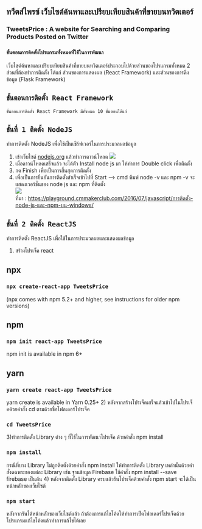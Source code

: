 ## ทวีตส์ไพรซ์ เว็บไซต์ค้นหาและเปรียบเทียบสินค้าที่ขายบนทวิตเตอร์
### TweetsPrice : A website for Searching and Comparing Products Posted on Twitter
### `ขั้นตอนการติดตั้งโปรแกรมทั้งหมดที่ใช้ในการพัฒนา`

เว็บไซต์ค้นหาและเปรียบเทียบสินค้าที่ขายบนทวิตเตอร์ประกอบไปด้วยส่วนของโปรแกรมทั้งหมด 2 ส่วนที่ต้องทำการติดตั้ง ได้แก่ ส่วนของการแสดงผล (React Framework) และส่วนของการดึงข้อมูล (Flask Framework)

## `ขั้นตอนการติดตั้ง React Framework`

    ขั้นตอนการติดตั้ง React Framework มีทั้งหมด 10 ขั้นตอนได้แก่
## `ขั้นที่ 1 ติดตั้ง NodeJS`

ทำการติดตั้ง NodeJS เพื่อใช้เป็นเซิร์ฟเวอร์ในการประมวลผลข้อมูล
1) เข้าเว็บไซด์ [nodejs.org](https://nodejs.org/en/) แล้วทำการดาวน์โหลด
![](https://i2.wp.com/farm8.staticflickr.com/7375/27917766142_0f7f6a5b02_z.jpg?resize=640%2C346&ssl=1)<br>
2) เมื่อดาวน์โหลดเสร็จแล้ว จะได้ตัว Install node js มา ให้ทำการ Double click เพื่อติดตั้ง<br>
3) กด Finish เพื่อเป็นการสิ้นสุดการติดตั้ง<br>
4) เพื่อเป็นการยืนยันการติดตั้งสำเร็จเข้าไปที่ Start –> cmd พิมพ์ node -v และ npm -v จะแสดงเวอร์ชั่นของ node js และ npm ที่ติดตั้ง<br>
![](https://i0.wp.com/farm8.staticflickr.com/7377/27406167804_91c8ab07c6_z.jpg?resize=640%2C339&ssl=1)<br>
ที่มา : https://playground.cmmakerclub.com/2016/07/javascript/การติดตั้ง-node-js-และ-npm-บน-windows/<br>

## `ขั้นที่ 2 ติดตั้ง ReactJS`
ทำการติดตั้ง ReactJS เพื่อใช้ในการประมวลผลและแสดงผลข้อมูล
1) สร้างโปรเจ็ค react 
## npx
### `npx create-react-app TweetsPrice`
(npx comes with npm 5.2+ and higher, see instructions for older npm versions)
## npm
### `npm init react-app TweetsPrice`
npm init <initializer> is available in npm 6+
## yarn
### `yarn create react-app TweetsPrice`
yarn create is available in Yarn 0.25+
2) หลังจากสร้างโปรเจ็คเสร็จแล้วเข้าไปในโปรเจ็คด้วยคำสั่ง cd ตามด้วยชื่อโฟลเดอร์โปรเจ็ค
### `cd TweetsPrice`
3)ทำการติดตั้ง Library ต่าง ๆ ที่ใช้ในการพัฒนาโปรเจ็ค ด้วยคำสั่ง npm install
### `npm install`
กรณีที่บาง Library ไม่ถูกติดตั้งด้วยคำสั่ง npm install ให้ทำการติดตั้ง Library เหล่านั้นด้วยคำสั่งดฉพาะของแต่ละ Library เช่น ฐานข้อมูล Firebase ใช้คำสั่ง  npm install --save firebase เป็นต้น 
4) หลังจากติดตั้ง Library ครบแล้วรันโปรเจ็คด้วยคำสั้ง npm start จะได้เป็นหน้าหลักของเว็บไซต์
### `npm start`
หลังจากรันได้หน้าหลักของเว็บไซต์แล้ว ถ้าต้องการแก้ไขโค้ดให้ทำการเป็ดโฟลเดอร์โปรเจ็คด้วยโปรแกรมแก้ไขโค้ดแล้วทำการแก้ไขได้เลย 
